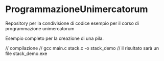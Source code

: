# ProgrammazioneUnimercatorum
Repository per la condivisione di codice esempio per il corso di programmazione unimercatorum

Esempio completo per la creazione di una pila. 

// compilazione 
// gcc main.c stack.c -o stack_demo
// il risultato sarà un file stack_demo.exe